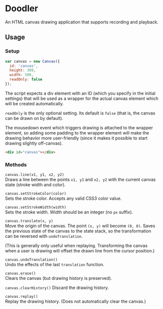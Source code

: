 # Doodler

An HTML canvas drawing application that supports recording and playback.

## Usage

### Setup

```js
var canvas = new Canvas({
  id: 'canvas',
  height: 300,
  width: 500,
  readOnly: false
});
```

The script expects a div element with an ID (which you specify in the initial settings) that will be used as a wrapper for the actual canvas element which will be created automatically.

`readOnly` is the only optional setting. Its default is `false` (that is, the canvas can be drawn on by default).

The mousedown event which triggers drawing is attached to the wrapper element, so adding some padding to the wrapper element will make the drawing behavior more user-friendly (since it makes it possible to start drawing slightly off-canvas).

```html
<div id="canvas"></div>
```

### Methods

`canvas.line(x1, y1, x2, y2)`  
Draws a line between the points `x1, y1` and `x2, y2` with the current canvas state (stroke width and color).

`canvas.setStrokeColor(color)`  
Sets the stroke color. Accepts any valid CSS3 color value.

`canvas.setStrokeWidth(width)`  
Sets the stroke width. Width should be an integer (no `px` suffix).

`canvas.translate(x, y)`  
Move the origin of the canvas. The point `(x, y)` will become `(0, 0)`. Saves the previous state of the canvas to the state stack, so the transformation can be reversed with `undoTranslation`.

 (This is generally only useful when replaying. Transforming the canvas when a user is drawing will offset the drawn line from the cursor position.)

`canvas.undoTranslation()`  
Undo the effects of the last `translation` function.

`canvas.erase()`  
Clears the canvas (but drawing history is preserved).

`canvas.clearHistory()`
Discard the drawing history.

`canvas.replay()`  
Replay the drawing history. (Does not automatically clear the canvas.)
